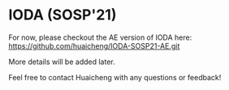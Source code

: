 # IODA (SOSP'21)

For now, please checkout the AE version of IODA here: https://github.com/huaicheng/IODA-SOSP21-AE.git

More details will be added later.

Feel free to contact Huaicheng with any questions or feedback!
